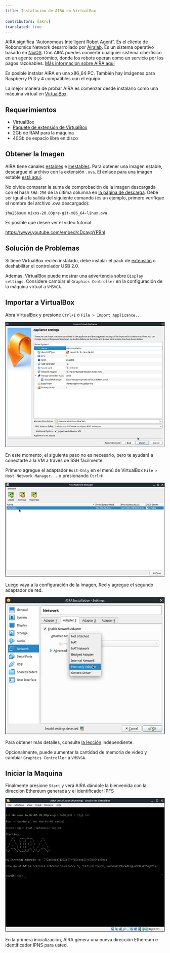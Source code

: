 ```yaml
---
title: Instalación de AIRA en VirtualBox
 
contributors: [akru]
translated: true
---
```


AIRA significa “Autonomous Intelligent Robot Agent”. Es el cliente de Robonomics Network desarrollado por [Airalab](https://aira.life). Es un sistema operativo basado en [NixOS](https://nixos.org/). Con AIRA puedes convertir cualquier sistema ciberfísico en un agente económico, donde los robots operan como un servicio por los pagos razonables. [Más informacion sobre AIRA aquí]((/docs/aira-overview))

Es posible instalar AIRA en una x86_64 PC. También hay imágenes para Raspberry Pi 3 y 4 compatibles con el equipo.

La mejor manera de probar AIRA es comenzar desde instalarlo como una máquina virtual en [VirtualBox](https://www.virtualbox.org/).

## Requerimientos

* VirtualBox
* [Paquete de extensión de VirtualBox](https://www.virtualbox.org/wiki/Downloads#VirtualBox6.1.2OracleVMVirtualBoxExtensionPack)
* 2Gb de RAM para la máquina
* 40Gb de espacio libre en disco

## Obtener la Imagen

AIRA tiene canales [estables](https://aira.life/channels/aira-stable/) e [inestables](https://aira.life/channels/aira-unstable/). Para obtener una imagen estable, descargue el archivo con la extensión `.ova`. El enlace para una imagen estable [está aquí](https://releases.aira.life/channels/aira/stable/862-aira-stable/nixos-20.03pre-git-x86_64-linux.ova).

No olvide comparar la suma de comprobación de la imagen descargada con el hash `SHA-256` de la última columna en [la página de descarga](https://aira.life/channels/aira-stable/). Debe ser igual a la salida del siguiente comando (es un ejemplo, primero verifique el nombre del archivo .ova descargado):

```
sha256sum nixos-20.03pre-git-x86_64-linux.ova
```

Es posible que desee ver el video tutorial:

https://www.youtube.com/embed/cDcaypYPBhI

## Solución de Problemas

Si tiene VirtualBox recién instalado, debe instalar el pack de [extensión](https://www.virtualbox.org/wiki/Downloads) o deshabilitar el controlador USB 2.0.

Además, VirtualBox puede mostrar una advertencia sobre `Display settings`. Considere cambiar el `Graphics Controller` en la configuración de la máquina virtual a `VMSVGA`.

## Importar a VirtualBox

Abra VirtualBox y presione `Ctrl+I` o `File > Import Applicance...`

![Imagen VB de importación AIRA](../images/aira-installation/aira_import_vb_image.jpg "Imagen VB de importación AIRA")

En este momento, el siguiente paso no es necesario, pero te ayudará a conectarte a la VM a través de SSH fácilmente.

Primero agregue el adaptador `Host-Only` en el menú de VirtualBox `File > Host Network Manager...` o presionando `Ctrl+H`

![Host Only](../images/aira-installation/host_only_adapter.jpg "Host Only")

Luego vaya a la configuración de la imagen, Red y agregue el segundo adaptador de red.

![Segundo adaptador](../images/aira-installation/add_second_adapter.jpg "Segundo adaptador")

Para obtener más detalles, consulte [la lección](/docs/aira-connecting-via-ssh/) independiente.

Opcionalmente, puede aumentar la cantidad de memoria de video y cambiar `Graphics Controller` a `VMSVGA`.

## Iniciar la Maquina

Finalmente presione `Start` y verá AIRA dándole la bienvenida con la dirección Ethereum generada y el identificador IPFS

![Imagen AIRA lista, pantalla de bienvenida](../images/aira-installation/aira_image_ready.jpg "Imagen AIRA lista, pantalla de bienvenida")

En la primera inicialización, AIRA genera una nueva dirección Ethereum e identificador IPNS para usted.

